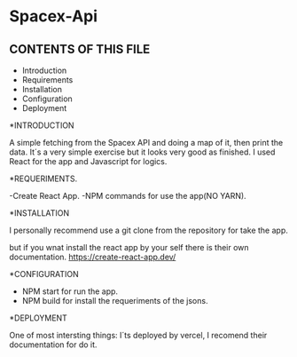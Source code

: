 # Spacex-Api

CONTENTS OF THIS FILE
---------------------

 * Introduction
 * Requirements
 * Installation
 * Configuration
 * Deployment
 
*INTRODUCTION

A simple fetching from the Spacex API  and doing a map of it, then print the data.
It´s a very simple exercise but it looks very good as finished.
I used React for the app and Javascript for logics.

*REQUERIMENTS.

-Create React App.
-NPM commands for use the app(NO YARN).

*INSTALLATION

I personally recommend use a git clone from the repository for take the app.

but if you wnat install the react app by your self there is their own documentation.
https://create-react-app.dev/

*CONFIGURATION

- NPM start for run the app.
- NPM build for install the requeriments of the jsons.

*DEPLOYMENT

One of most intersting things: I´ts deployed by vercel, I recomend their documentation for do it.



